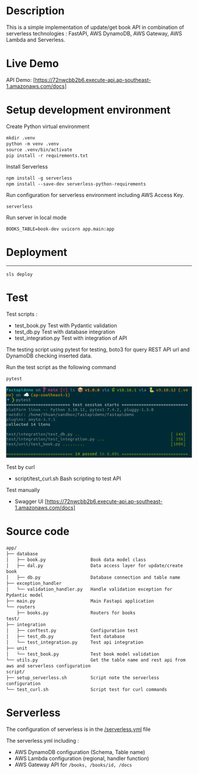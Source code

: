 # Description
This is a simple implementation of update/get book API in combination of serverless technologies : FastAPI, AWS DynamoDB, AWS Gateway, AWS Lambda and Serverless.

# Live Demo

API Demo: [https://72nwcbb2b6.execute-api.ap-southeast-1.amazonaws.com/docs]

# Setup development environment
Create Python virtual environment
```
mkdir .venv
python -m venv .venv
source .venv/bin/activate
pip install -r requirements.txt
```
Install Serverless
```
npm install -g serverless
npm install --save-dev serverless-python-requirements

```
Run configuration for serverless environment including AWS Access Key.
```
serverless
```
Run server in local mode
```
BOOKS_TABLE=book-dev uvicorn app.main:app
```
# Deployment
--------------------------------
```
sls deploy
```
# Test
Test scripts :
- test_book.py  Test with Pydantic validation
- test_db.py    Test with database integration
- test_integration.py Test with integration of API

The testing script using pytest for testing, boto3 for query REST API url and DynamoDB checking inserted data.

Run the test script as the following command
```
pytest
```
![Pytest](/docs/pytest.png "Pytest")


Test by curl
- script/test_curl.sh Bash scripting to test API

Test manually
- Swagger UI [https://72nwcbb2b6.execute-api.ap-southeast-1.amazonaws.com/docs]
# Source code
```
app/
├── database
│   ├── book.py                 Book data model class
│   ├── dal.py                  Data access layer for update/create book
│   ├── db.py                   Database connection and table name
├── exception_handler
│   └── validation_handler.py   Handle validation exception for Pydantic model
├── main.py                     Main Fastapi application
└── routers
    ├── books.py                Routers for books
test/
├── integration
│   ├── conftest.py             Configuration test
│   ├── test_db.py              Test database 
│   └── test_integration.py     Test api integration
├── unit
│   └── test_book.py            Test book model validation
└── utils.py                    Get the table name and rest api from aws and serverless configuration
script/
├── setup_serverless.sh         Script note the serverless configuration
└── test_curl.sh                Script test for curl commands

```
# Serverless
The configuration of serverless is in the [/serverless.yml](https://github.com/thuanvh/fastapidemo/blob/main/serverless.yml) file

The serverless.yml including :
- AWS DynamoDB configuration (Schema, Table name)
- AWS Lambda configuration (regional, handler function)
- AWS Gateway API for ```/books, /books/id, /docs```
